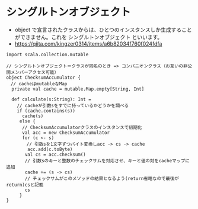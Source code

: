 # シングルトンオブジェクト

- object で宣言されたクラスからは、ひとつのインスタンスしか生成することができません。これを シングルトンオブジェクト といいます。
- https://qiita.com/kingzer0314/items/a6b82034f760f024fdfa
```
import scala.collection.mutable

// シングルトンオブジェクト＝クラスが同名のとき => コンパニオンクラス（お互いの非公開メンバーアクセス可能）
object ChecksumAccumulator {
　// cacheはmutableなMap
  private val cache = mutable.Map.empty[String, Int]
  
  def calculate(s:String): Int =
    // cacheが引数sをすでに持っているかどうかを調べる
    if (cache.contains(s))
      cache(s)
     else {
      // ChecksumAccumulatorクラスのインスタンスで初期化
      val acc = new ChecksumAccumulator
      for (c <- s)
      　// 引数sを1文字ずつバイト変換しacc -> cs -> cache
        acc.add(c.toByte)
       val cs = acc.checksum()
       // 引数sのキーと整数のチェックサムを対応させ、キーと値の対をcacheマップに追加
       cache += (s -> cs)
       // チェックサムがこのメソッドの結果となるよう(return省略なので最後がreturn)csと記載
       cs
     }
}

```
